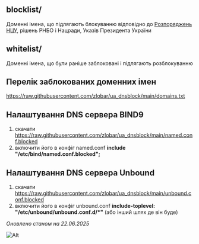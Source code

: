
blocklist/
------
Доменні імена, що підлягають блокуванню відповідно до [Розпоряджень НЦУ](https://cip.gov.ua/ua/filter?tagId=60751), рішень РНБО і Нацради, Указів Президента України

whitelist/
------
Доменні імена, що були раніше заблоковані і підлягають розблокуванню

Перелік заблокованих доменних імен
------

https://raw.githubusercontent.com/zlobar/ua_dnsblock/main/domains.txt

Налаштування DNS сервера BIND9
------

1) скачати https://raw.githubusercontent.com/zlobar/ua_dnsblock/main/named.conf.blocked
2) включити його в конфіг named.conf **include "/etc/bind/named.conf.blocked";**

Налаштування DNS сервера Unbound
------

1) скачати https://raw.githubusercontent.com/zlobar/ua_dnsblock/main/unbound.conf.blocked
2) включити його в конфіг unbound.conf **include-toplevel: "/etc/unbound/unbound.conf.d/*"** (або інший шлях де він буде)


_Оновлено станом на 22.06.2025_

![Alt](https://repobeats.axiom.co/api/embed/40d42a3345bcb93e15df7a0432dc82c381f9e5f3.svg "Repobeats analytics image")
